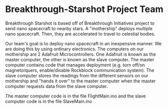 # Breakthrough-Starshot Project Team

Breakthrough Starshot is based off of Breakthrough Initiatives project to send nano spacecraft to nearby stars. A "mothership" deploys 
multiple nano spacecraft. Then, they are accelerated to travel to celestial bodies. 

Our team's goal is to deploy nano spacecraft in an inexpensive manner. We are doing this by using ordinary electronics. The computers on
our mothership are 2 Adafruit Microcontrollers. One Adafruit is known as the master computer, the other is known as the slave computer. 
The master computer contains code that manages deployment (e.g. turn off/on magnetorquers, enable/disable Rockblock communication system).
The slave computer stores the readings from the different sensors on our mothership and "hands it over" to the master computer when the
master computer requests data from the slave computer. 

The master computer code is in the file FlightMain.ino and the slave computer code is in the file SlaveMain.ino 

